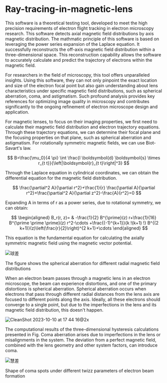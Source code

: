 # Ray-tracing-in-magnetic-lens

This software is a theoretical testing tool, developed to meet the high precision requirements of electron flight tracking in electron microscopy research. This software detects axial magnetic field distributions by axis magnetic distribution. The mathmatic principle of this software is based on leveraging the power series expansion of the Laplace equation. It successfully reconstructs the off-axis magnetic field distribution within a three-dimensional space. This reconstruction capability allows the software to accurately calculate and predict the trajectory of electrons within the magnetic field.

For researchers in the field of microscopy, this tool offers unparalleled insights. Using this software, they can not only pinpoint the exact location and size of the electron focal point but also gain understanding about lens characteristics under specific magnetic field distributions, such as spherical aberration, coma, and astigmatism. Such profound analysis provides key references for optimizing image quality in microscopy and contributes significantly to the ongoing refinement of electron microscope design and application.

For magnetic lenses, to focus on their imaging properties, we first need to calculate their magnetic field distribution and electron trajectory equations. Through these trajectory equations, we can determine their focal plane and the focusing properties on that plane, such as spherical aberration and astigmatism. For rotationally symmetric magnetic fields, we can use Biot-Savart's law.

$$
B=\frac{\mu_0}{4 \pi} \int \frac{I \boldsymbol{d} \boldsymbol{s} \times r_{t t}}{\left|\boldsymbol{r}_{t t}\right|^3}
$$

Through the Laplace equation in cylindrical coordinates, we can obtain the differential equation for the magnetic field distribution.

$$
\frac{\partial^2 A}{\partial r^2}+\frac{1}{r} \frac{\partial A}{\partial r^2}+\frac{\partial^2 A}{\partial z^2}-\frac{A}{r^2}=0
$$

Expanding A in terms of r as a power series, due to rotational symmetry, we can obtain:

$$
\begin{aligned}
B_r(r, z)= & -\frac{1}{2} B^{\prime}(z) r+\frac{1}{16} B^{\prime \prime \prime}(z) r^2-\cdots  +\frac{(-1)^{k+1}}{k !(k+1) !} B^{(2 k+1)}(z)\left(\frac{r}{2}\right)^{2 k+1}+\cdots
\end{aligned}
$$

This equation is the fundamental equation for calculating the axially symmetric magnetic field using the magnetic vector potential.

![球差](https://github.com/Daiyaoxu/Ray-tracing-in-magnetic-lens/assets/130887176/d6e84577-d9c0-498f-b644-d898a0751366)

The figure shows the spherical aberration for different radial magnetic field distributions

When an electron beam passes through a magnetic lens in an electron microscope, the beam can experience distortions, and one of the primary distortions is spherical aberration. Spherical aberration occurs when electrons that pass through different radial distances from the lens axis are focused to different points along the axis. Ideally, all these electrons should converge to a single point, but due to the imperfections in the lens and its magnetic field distribution, this doesn't happen.

![CleanShot 2023-10-10 at 17 44 16@2x](https://github.com/Daiyaoxu/Ray-tracing-in-magnetic-lens/assets/130887176/4459aeb8-b7bf-4cdb-9dbc-c145ee6e687d)


The computational results of the three-dimensional hysteresis calculations presented in Fig. Coma aberration arises due to imperfections in the lens or misalignments in the system. The deviation from a perfect magnetic field, combined with the lens geometry and other system factors, can introduce coma.

![慧差](https://github.com/Daiyaoxu/Ray-tracing-in-magnetic-lens/assets/130887176/8052d1b9-7063-4157-b91c-30158d3c92f7)

Shape of coma spots under different twizz parameters of electron beam formation
